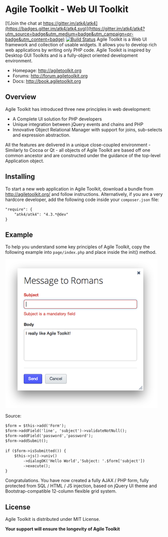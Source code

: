 Agile Toolkit - Web UI Toolkit
====

[![Join the chat at https://gitter.im/atk4/atk4](https://badges.gitter.im/atk4/atk4.svg)](https://gitter.im/atk4/atk4?utm_source=badge&utm_medium=badge&utm_campaign=pr-badge&utm_content=badge)
[![Build Status](https://travis-ci.org/atk4/atk4.svg?branch=master)](https://travis-ci.org/atk4/atk4)
Agile Toolkit is a Web UI framework and collection of usable widgets. It allows you to develop rich web applications by writing only PHP code. Agile Toolkit is inspired by Desktop GUI Toolkits and is a fully-object oriented development environment.

 * Homepage: http://agiletoolkit.org
 * Forums: http://forum.agiletoolkit.org
 * Docs: http://book.agiletoolkit.org

Overview
----
Agile Toolkit has introduced three new principles in web development:

 * A Complete UI solution for PHP developers
 * Unique integration between jQuery events and chains and PHP
 * Innovative Object Relational Manager with support for joins, sub-selects and expression abstraction.

All the features are delivered in a unique close-coupled environment - Similarly to Cocoa or Qt - all objects of Agile Toolkit are based off one common ancestor and are constructed under the guidance of the top-level Application object.

Installing
----
To start a new web application in Agile Toolkit, download a bundle from http://agiletoolkit.org/ and follow instructions.
Alternatively, if you are a very hardcore developer, add the following code inside your `composer.json` file:

    "require": {
        "atk4/atk4": "4.3.*@dev"
    }


Example
----
To help you understand some key principles of Agile Toolkit, copy the following example into `page/index.php` and place inside the init() method.

![Message to Romans](doc/message_to_romans.png)

Source:

    $form = $this->add('Form');
    $form->addField('line', 'subject')->validateNotNull();
    $form->addField('password','password');
    $form->addSubmit();
    
    if ($form->isSubmitted()) {
        $this->js()->univ()
            ->dialogOK('Hello World','Subject: '.$form['subject'])
            ->execute();
    }

Congratulations. You have now created a fully AJAX / PHP form, fully protected from SQL / HTML / JS injection, based on jQuery UI theme and Bootstrap-compatible 12-column flexible grid system.


## License

Agile Toolkit is distributed under MIT License.

**Your support will ensure the longevity of Agile Toolkit**



